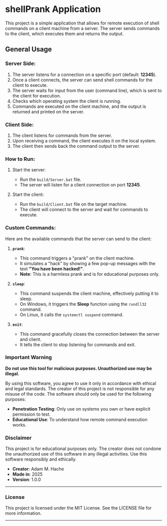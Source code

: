 # shellPrank Application

This project is a simple application that allows for remote execution of shell commands on a client machine from a server.
The server sends commands to the client, which executes them and returns the output.

## General Usage

### Server Side:
1. The server listens for a connection on a specific port (default: **12345**).
2. Once a client connects, the server can send shell commands for the client to execute.
3. The server waits for input from the user (command line), which is sent to the client for execution.
3. Checks which operating system the client is running.
4. Commands are executed on the client machine, and the output is returned and printed on the server.

### Client Side:
1. The client listens for commands from the server.
2. Upon receiving a command, the client executes it on the local system.
3. The client then sends back the command output to the server.

### How to Run:
1. Start the server:
   - Run the `build/Server.bat` file.
   - The server will listen for a client connection on port **12345**.
   
2. Start the client:
   - Run the `build/Client.bat` file on the target machine.
   - The client will connect to the server and wait for commands to execute.

### Custom Commands:
Here are the available commands that the server can send to the client:

1. **`prank`**:
   - This command triggers a "prank" on the client machine. 
   - It simulates a "hack" by showing a few pop-up messages with the text **"You have been hacked!"**.
   - **Note**: This is a harmless prank and is for educational purposes only.

2. **`sleep`**:
   - This command suspends the client machine, effectively putting it to sleep.
   - On Windows, it triggers the **Sleep** function using the `rundll32` command.
   - On Linux, it calls the `systemctl suspend` command.
   
3. **`exit`**:
   - This command gracefully closes the connection between the server and client.
   - It tells the client to stop listening for commands and exit.

### Important Warning

**Do not use this tool for malicious purposes. Unauthorized use may be illegal.**

By using this software, you agree to use it only in accordance with ethical and legal standards. The creator of this project is not responsible for any misuse of the code. The software should only be used for the following purposes:

- **Penetration Testing**: Only use on systems you own or have explicit permission to test.
- **Educational Use**: To understand how remote command execution works.

### Disclaimer

This project is for educational purposes only. The creator does not condone the unauthorized use of this software in any illegal activities. Use this software responsibly and ethically.

- **Creator**: Adam M. Hache
- **Made in**: 2025
- **Version**: 1.0.0

---

### License
This project is licensed under the MIT License. See the LICENSE file for more information.

---
